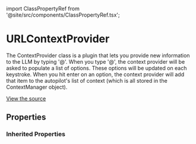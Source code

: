 import ClassPropertyRef from '@site/src/components/ClassPropertyRef.tsx';

# URLContextProvider

The ContextProvider class is a plugin that lets you provide new information to the LLM by typing '@'.
When you type '@', the context provider will be asked to populate a list of options.
These options will be updated on each keystroke.
When you hit enter on an option, the context provider will add that item to the autopilot's list of context (which is all stored in the ContextManager object).

[View the source](https://github.com/continuedev/continue/tree/main/continuedev/src/continuedev/libs/llm/url.py)

## Properties

<ClassPropertyRef name='title' details='{&quot;title&quot;: &quot;Title&quot;, &quot;default&quot;: &quot;url&quot;, &quot;type&quot;: &quot;string&quot;}' required={false} default="url"/><ClassPropertyRef name='display_title' details='{&quot;title&quot;: &quot;Display Title&quot;, &quot;default&quot;: &quot;URL&quot;, &quot;type&quot;: &quot;string&quot;}' required={false} default="URL"/><ClassPropertyRef name='description' details='{&quot;title&quot;: &quot;Description&quot;, &quot;default&quot;: &quot;Reference the contents of a webpage&quot;, &quot;type&quot;: &quot;string&quot;}' required={false} default="Reference the contents of a webpage"/><ClassPropertyRef name='dynamic' details='{&quot;title&quot;: &quot;Dynamic&quot;, &quot;default&quot;: true, &quot;type&quot;: &quot;boolean&quot;}' required={false} default="True"/><ClassPropertyRef name='requires_query' details='{&quot;title&quot;: &quot;Requires Query&quot;, &quot;default&quot;: true, &quot;type&quot;: &quot;boolean&quot;}' required={false} default="True"/><ClassPropertyRef name='preset_urls' details='{&quot;title&quot;: &quot;Preset Urls&quot;, &quot;default&quot;: [], &quot;type&quot;: &quot;array&quot;, &quot;items&quot;: {&quot;type&quot;: &quot;string&quot;}}' required={false} default="[]"/><ClassPropertyRef name='static_url_context_items' details='{&quot;title&quot;: &quot;Static Url Context Items&quot;, &quot;default&quot;: [], &quot;type&quot;: &quot;array&quot;, &quot;items&quot;: {&quot;$ref&quot;: &quot;#/definitions/ContextItem&quot;}}' required={false} default="[]"/><ClassPropertyRef name='DYNAMIC_URL_CONTEXT_ITEM_ID' details='{&quot;title&quot;: &quot;Dynamic Url Context Item Id&quot;, &quot;default&quot;: &quot;url&quot;, &quot;type&quot;: &quot;string&quot;}' required={false} default="url"/>

### Inherited Properties

